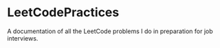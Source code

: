 # LeetCodePractices

A documentation of all the LeetCode problems I do in preparation for job interviews.
